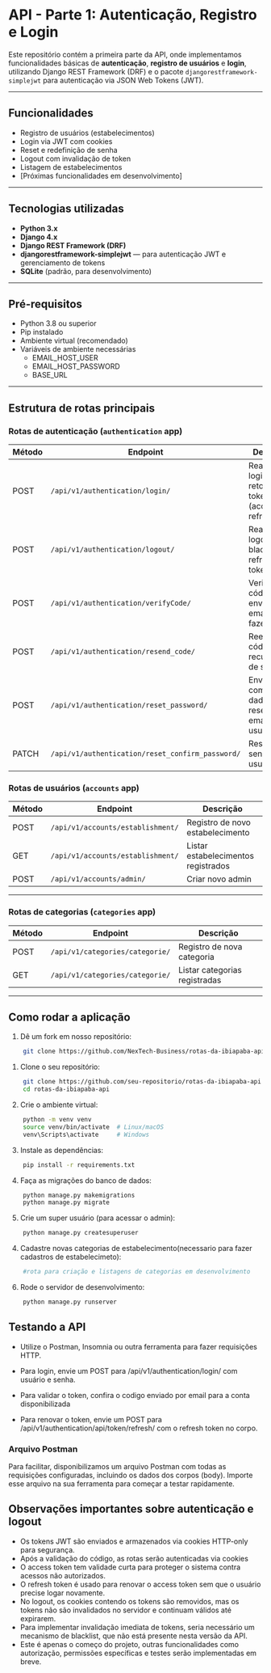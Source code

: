 # API - Parte 1: Autenticação, Registro e Login

Este repositório contém a primeira parte da API, onde implementamos funcionalidades básicas de **autenticação**, **registro de usuários** e **login**, utilizando Django REST Framework (DRF) e o pacote `djangorestframework-simplejwt` para autenticação via JSON Web Tokens (JWT).

---

## Funcionalidades

- Registro de usuários (estabelecimentos)
- Login via JWT com cookies
- Reset e redefinição de senha
- Logout com invalidação de token
- Listagem de estabelecimentos
- [Próximas funcionalidades em desenvolvimento]

---

## Tecnologias utilizadas

- **Python 3.x**
- **Django 4.x**
- **Django REST Framework (DRF)**
- **djangorestframework-simplejwt** — para autenticação JWT e gerenciamento de tokens
- **SQLite** (padrão, para desenvolvimento)

---

## Pré-requisitos

- Python 3.8 ou superior
- Pip instalado
- Ambiente virtual (recomendado)
- Variáveis de ambiente necessárias
  - EMAIL_HOST_USER
  - EMAIL_HOST_PASSWORD
  - BASE_URL

---

## Estrutura de rotas principais

### Rotas de autenticação (`authentication` app)

| Método | Endpoint                                         | Descrição                                                  |
| ------ | ------------------------------------------------ | ---------------------------------------------------------- |
| POST   | `/api/v1/authentication/login/`                  | Realiza login, retorna tokens JWT (access + refresh)       |
| POST   | `/api/v1/authentication/logout/`                 | Realiza logout, blacklist do refresh token                 |
| POST   | `/api/v1/authentication/verifyCode/`             | Verifica código enviado por email para fazer o login       |
| POST   | `/api/v1/authentication/resend_code/`            | Reenvia o código de recuperação de senha                   |
| POST   | `/api/v1/authentication/reset_password/`         | Envia o link com os dados de reset para o email do usuário |
| PATCH  | `/api/v1/authentication/reset_confirm_password/` | Reseta a senha do usuário                                  |

### Rotas de usuários (`accounts` app)

| Método | Endpoint                          | Descrição                           |
| ------ | --------------------------------- | ----------------------------------- |
| POST   | `/api/v1/accounts/establishment/` | Registro de novo estabelecimento    |
| GET    | `/api/v1/accounts/establishment/` | Listar estabelecimentos registrados |
| POST   | `/api/v1/accounts/admin/`         | Criar novo admin                    |

---

### Rotas de categorias (`categories` app)

| Método | Endpoint                        | Descrição                     |
| ------ | ------------------------------- | ----------------------------- |
| POST   | `/api/v1/categories/categorie/` | Registro de nova categoria    |
| GET    | `/api/v1/categories/categorie/` | Listar categorias registradas |

---

## Como rodar a aplicação

1. Dê um fork em nosso repositório:

```bash
    git clone https://github.com/NexTech-Business/rotas-da-ibiapaba-api.git
```

1. Clone o seu repositório:

```bash
    git clone https://github.com/seu-repositorio/rotas-da-ibiapaba-api.git
    cd rotas-da-ibiapaba-api
```

2. Crie o ambiente virtual:

```bash
    python -m venv venv
    source venv/bin/activate  # Linux/macOS
    venv\Scripts\activate     # Windows
```

3. Instale as dependências:

```bash
    pip install -r requirements.txt
```

4. Faça as migrações do banco de dados:

```bash
    python manage.py makemigrations
    python manage.py migrate
```

5. Crie um super usuário (para acessar o admin):

```bash
    python manage.py createsuperuser
```

4. Cadastre novas categorias de estabelecimento(necessario para fazer cadastros de estabelecimeto):

```bash
    #rota para criação e listagens de categorias em desenvolvimento
```

6. Rode o servidor de desenvolvimento:

```bash
    python manage.py runserver
```

## Testando a API

- Utilize o Postman, Insomnia ou outra ferramenta para fazer requisições HTTP.

- Para login, envie um POST para /api/v1/authentication/login/ com usuário e senha.
- Para validar o token, confira o codigo enviado por email para a conta disponibilizada

- Para renovar o token, envie um POST para /api/v1/authentication/api/token/refresh/ com o refresh token no corpo.

### Arquivo Postman

Para facilitar, disponibilizamos um arquivo Postman com todas as requisições configuradas, incluindo os dados dos corpos (body). Importe esse arquivo na sua ferramenta para começar a testar rapidamente.

## Observações importantes sobre autenticação e logout

- Os tokens JWT são enviados e armazenados via cookies HTTP-only para segurança.
- Após a validação do código, as rotas serão autenticadas via cookies
- O access token tem validade curta para proteger o sistema contra acessos não autorizados.
- O refresh token é usado para renovar o access token sem que o usuário precise logar novamente.
- No logout, os cookies contendo os tokens são removidos, mas os tokens não são invalidados no servidor e continuam válidos até expirarem.
- Para implementar invalidação imediata de tokens, seria necessário um mecanismo de blacklist, que não está presente nesta versão da API.
- Este é apenas o começo do projeto, outras funcionalidades como autorização, permissões específicas e testes serão implementadas em breve.
